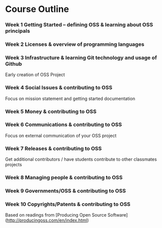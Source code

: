 


Course Outline
==============

### Week 1 Getting Started – defining OSS & learning about OSS principals
### Week 2 Licenses & overview of programming languages
### Week 3 Infrastructure & learning Git technology and usage of Github
Early creation of OSS Project
### Week 4 Social Issues & contributing to OSS 
Focus on mission statement and getting started documentation
### Week 5 Money & contributing to OSS

### Week 6 Communications & contributing to OSS
Focus on external communication of your OSS project
### Week 7 Releases & contributing to OSS
Get additional contributors / have students contribute to other classmates projects
### Week 8 Managing people & contributing to OSS
### Week 9 Governments/OSS & contributing to OSS
### Week 10 Copyrights/Patents & contributing to OSS


Based on readings from [Producing Open Source Software] (http://producingoss.com/en/index.html)
